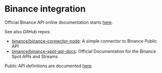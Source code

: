 # Binance integration

Official Binance API online documentation starts [here](https://binance-docs.github.io/apidocs/spot/en/#introduction).

See also GitHub repos:

- [binance/binance-connector-node](https://github.com/binance/binance-connector-node): A simple connector to Binance Public API
- [binance/binance-spot-api-docs](https://github.com/binance/binance-spot-api-docs): Official Documentation for the Binance Spot APIs and Streams

Public API definitions are documented [here](https://binance-docs.github.io/apidocs/spot/en/#public-api-definitions).
